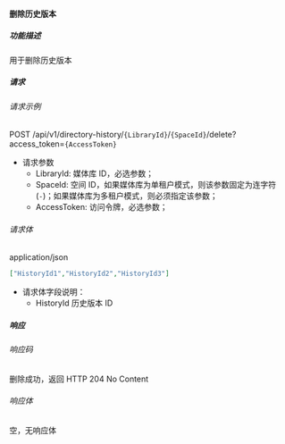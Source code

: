 #### 删除历史版本

##### 功能描述

用于删除历史版本

##### 请求

###### 请求示例  

POST /api/v1/directory-history/`{LibraryId}`/`{SpaceId}`/delete?access_token=`{AccessToken}`

- 请求参数
    - LibraryId: 媒体库 ID，必选参数；
    - SpaceId: 空间 ID，如果媒体库为单租户模式，则该参数固定为连字符(`-`)；如果媒体库为多租户模式，则必须指定该参数；
    - AccessToken: 访问令牌，必选参数；

###### 请求体

application/json

```json
["HistoryId1","HistoryId2","HistoryId3"]
```

- 请求体字段说明：
  - HistoryId 历史版本 ID

##### 响应

###### 响应码

删除成功，返回 HTTP 204 No Content

###### 响应体

空，无响应体
